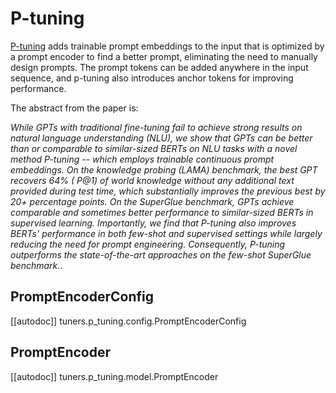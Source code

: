 <!--Copyright 2023 The HuggingFace Team. All rights reserved.

Licensed under the Apache License, Version 2.0 (the "License"); you may not use this file except in compliance with
the License. You may obtain a copy of the License at

http://www.apache.org/licenses/LICENSE-2.0

Unless required by applicable law or agreed to in writing, software distributed under the License is distributed on
an "AS IS" BASIS, WITHOUT WARRANTIES OR CONDITIONS OF ANY KIND, either express or implied. See the License for the
specific language governing permissions and limitations under the License.

⚠️ Note that this file is in Markdown but contain specific syntax for our doc-builder (similar to MDX) that may not be
rendered properly in your Markdown viewer.

-->

# P-tuning

[P-tuning](https://hf.co/papers/2103.10385) adds trainable prompt embeddings to the input that is optimized by a prompt
encoder to find a better prompt, eliminating the need to manually design prompts. The prompt tokens can be added
anywhere in the input sequence, and p-tuning also introduces anchor tokens for improving performance.

The abstract from the paper is:

*While GPTs with traditional fine-tuning fail to achieve strong results on natural language understanding (NLU), we show
that GPTs can be better than or comparable to similar-sized BERTs on NLU tasks with a novel method P-tuning -- which
employs trainable continuous prompt embeddings. On the knowledge probing (LAMA) benchmark, the best GPT recovers 64\% (
P@1) of world knowledge without any additional text provided during test time, which substantially improves the previous
best by 20+ percentage points. On the SuperGlue benchmark, GPTs achieve comparable and sometimes better performance to
similar-sized BERTs in supervised learning. Importantly, we find that P-tuning also improves BERTs' performance in both
few-shot and supervised settings while largely reducing the need for prompt engineering. Consequently, P-tuning
outperforms the state-of-the-art approaches on the few-shot SuperGlue benchmark.*.

## PromptEncoderConfig

[[autodoc]] tuners.p_tuning.config.PromptEncoderConfig

## PromptEncoder

[[autodoc]] tuners.p_tuning.model.PromptEncoder